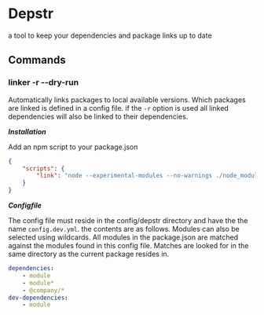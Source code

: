# Depstr

a tool to keep your dependencies and package links up to date 


## Commands

### linker -r --dry-run

Automatically links packages to local available versions. Which packages are linked 
is defined in a config file. if the `-r` option is used all linked dependencies will
also be linked to their dependencies.

***Installation***

Add an npm script to your package.json

```json
{
    "scripts": {
        "link": "node --experimental-modules --no-warnings ./node_modules/.bin/linker --dev --l"
    }
}
```

***Configfile***

The config file must reside in the config/depstr directory and have the the name `config.dev.yml`.
the contents are as follows. Modules can also be selected using wildcards. All modules in the package.json
are matched against the modules found in this config file. Matches are looked for in the same directory
as the current package resides in. 

```yaml
dependencies:
    - module
    - module*
    - @company/*
dev-dependencies:
    - module

```
